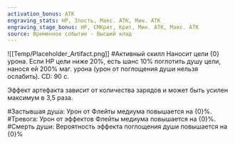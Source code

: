 ```yaml
---
activation_bonus: АТК
engraving_stats: HP, Злость, Макс. АТК, Мин. АТК
engraving_stage_bonus: HP, СМКрит, Крит, Мин. АТК, Макс. АТК
source: Временное событие - Высший клад
---
```

![[Temp/Placeholder_Artifact.png]]
#Активный скилл
Наносит цели {0} урона. Если HP цели ниже 20%, есть шанс 10% поглотить душу цели, нанося ей 200% маг. урона (урон от поглощения души нельзя ослабить). CD: 90 с.

Эффект артефакта зависит от количества зарядов и может быть усилен максимум в 3,5 раза.

#Застывшая душа: 
Урон от Флейты медиума повышается на {0}%.
#Тревога: 
Урон от эффектов Флейты медиума повышается на {0}%.
#Смерть души: 
Вероятность эффекта поглощения души повышается на {0}%
